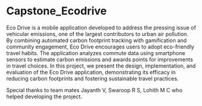 # Capstone_Ecodrive
Eco Drive is a mobile application developed to address the pressing issue of vehicular
emissions, one of the largest contributors to urban air pollution. By combining
automated carbon footprint tracking with gamification and community engagement,
Eco Drive encourages users to adopt eco-friendly travel habits. The application analyzes
commute data using smartphone sensors to estimate carbon emissions and awards points
for improvements in travel choices. In this project, we present the design,
implementation, and evaluation of the Eco Drive application, demonstrating its efficacy
in reducing carbon footprints and fostering sustainable travel practices. 

Special thanks to team mates Jayanth V, Swaroop R S, Lohith M C who helped developing the project.
